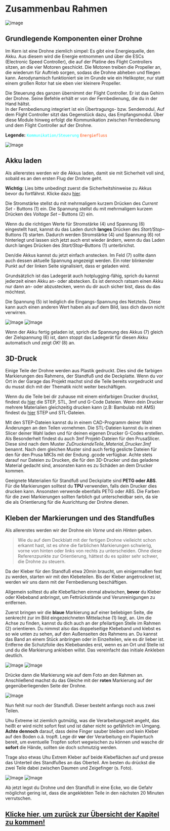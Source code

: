 # Zusammenbau Rahmen
![image](https://github.com/Rohde-Schwarz-Garage/.github/blob/main/ressources/graphics/2024_03_13_Trennbanner_GitHub_Grey_Transparent.png?raw=true)


## Grundlegende Komponenten einer Drohne

Im Kern ist eine Drohne ziemlich simpel: Es gibt eine Energiequelle, den Akku. Aus diesem wird die Energie entnommen und über die ESCs (Electronic Speed Controller), die auf der Platine des Flight Controllers sitzen, an die vier Motoren geschickt. Die Motoren treiben die Propeller an, die wiederum für Auftrieb sorgen, sodass die Drohne abheben und fliegen kann. Aerodynamisch funktioniert sie im Grunde wie ein Helikopter, nur statt einem großen Rotor hat sie eben vier kleinere Propeller.

Die Steuerung des ganzen übernimmt der Flight Controller. Er ist das Gehirn der Drohne. Seine Befehle erhält er von der Fernbedienung, die du in der Hand hältst.  
In der Fernbedienung integriert ist ein Übertragungs- bzw. Sendemodul. Auf dem Flight Controller sitzt das Gegenstück dazu, das Empfangsmodul. Über diese Module hinweg erfolgt die Kommunikation zwischen Fernbedienung und dem Flight Controller auf der Drohne.

**Legende:** 
<code style="color : Cyan">Kommunikation/Steuerung</code>
<code style="color : Orangered">Energiefluss</code>


![Image](/rsc/01_img/02_FrameAssembly/BasicConcept.png)


## Akku laden

Als allererstes werden wir die Akkus laden, damit sie mit Sicherheit voll sind, sobald es an den ersten Flug der Drohne geht.

**Wichtig:** Lies bitte unbedingt zuerst die Sicherheitshinweise zu Akkus bevor du fortfährst. Klicke dazu [hier](/docs/09_Safety.md#sicherer-umgang-mit-lipo-akkus).

Die Stromstärke stellst du mit mehrmaligem kurzem Drücken des *Current Set* - Buttons (1) ein. Die Spannung stellst du mit mehrmaligem kurzem Drücken des *Voltage Set* – Buttons (2) ein. 

Wenn du die richtigen Werte für Stromstärke (4) und Spannung (6) eingestellt hast, kannst du das Laden durch **langes** Drücken des *Start/Stop*–Buttons (1) starten. Dadurch werden Stromstärke (4) und Spannung (6) rot hinterlegt und lassen sich jetzt auch erst wieder ändern, wenn du das Laden durch langes Drücken des *Start/Stop*–Buttons (1) unterbrichst.

Den/die Akkus kannst du jetzt einfach anstecken. Im Feld (7) sollte dann auch dessen aktuelle Spannung angezeigt werden. Ein roter blinkender Punkt auf der linken Seite signalisiert, dass er geladen wird.

Grundsätzlich ist das Ladegerät auch hotplugging-fähig, sprich du kannst jederzeit einen Akku an- oder abstecken. Es ist dennoch ratsam einen Akku nur dann an- oder abzustecken, wenn du dir auch sicher bist, dass du das möchtest.

Die Spannung (5) ist lediglich die Eingangs-Spannung des Netzteils. Diese kann auch einen anderen Wert haben als auf dem Bild, lass dich davon nicht verwirren.

![Image](/rsc/01_img/02_FrameAssembly/Charger.png)
![Image](/rsc/01_img/02_FrameAssembly/ChargerScreen.png)

Wenn der Akku fertig geladen ist, sprich die Spannung des Akkus (7) gleich der Zielspannung (6) ist, dann stoppt das Ladegerät für diesen Akku automatisch und zeigt *OK!* (8) an.


## 3D-Druck

Einige Teile der Drohne werden aus Plastik gedruckt. Dies sind die farbigen Markierungen des Rahmens, der Standfuß und die Deckplatte. Wenn du vor Ort in der Garage das Projekt machst sind die Teile bereits vorgedruckt und du musst dich mit der Thematik nicht weiter beschäftigen.

Wenn du die Teile bei dir zuhause mit einem einfarbigen Drucker druckst, findest du [hier](https://download-directory.github.io/?url=https%3A%2F%2Fgithub.com%2FRohde-Schwarz-Garage%2Fhw-it-mini-drohne%2Ftree%2Fmain%2Frsc%2F02_printing%2F01_SingleMaterial) die STEP, STL, 3mf und G-Code Dateien. Wenn dein Drucker mehrere Materialien gleichzeitig drucken kann (z.B: Bambulab mit AMS) findest du [hier](https://download-directory.github.io/?url=https%3A%2F%2Fgithub.com%2FRohde-Schwarz-Garage%2Fhw-it-mini-drohne%2Ftree%2Fmain%2Frsc%2F02_printing%2F02_MultiMaterial) STEP und STL-Dateien. 

Mit den STEP-Dateien kannst du in einem CAD-Programm deiner Wahl Änderungen an den Teilen vornehmen. Die STL-Dateien kannst du in einen Slicer deiner Wahl laden und für deinen eigenen Drucker G-Codes erstellen. Als Besonderheit findest du auch 3mf Projekt-Dateien für den PrusaSlicer. Diese sind nach dem Muster *ZuDruckendeTeile_Material_Drucker.3mf* benannt. Nach dem gleichen Muster sind auch fertig geslicte Dateien für den für den Prusa MK3s mit der Endung .gcode verfügbar. Achte stets darauf nur Dateien zu Drucken, die für den 3D-Drucker und das geladene Material gedacht sind, ansonsten kann es zu Schäden an dem Drucker kommen.

Geeignete Materialien für Standfuß und Deckplatte sind **PETG oder ABS**. Für die Markierungen solltest du **TPU** verwenden, falls dein Drucker dies drucken kann. Ansonsten verwende ebenfalls PETG oder ABS. Die Farben für die zwei Markierungen sollten farblich gut unterscheidbar sein, da sie die als Orientierung für die Ausrichtung der Drohne dienen.


## Kleben der Markierungen und des Standfußes

Als allererstes werden wir der Drohne ein *Vorne* und ein *Hinten* geben.

>Wie du auf dem Deckblatt mit der fertigen Drohne vielleicht schon erkannt hast, ist es ohne die farblichen Markierungen schwierig, vorne von hinten oder links von rechts zu unterscheiden. Ohne diese Referenzpunkte zur Orientierung, hättest du es später sehr schwer, die Drohne zu steuern.

Da der Kleber für den Standfuß etwa 20min braucht, um einigermaßen fest zu werden, starten wir mit den Klebeteilen. Bis der Kleber angetrocknet ist, werden wir uns dann mit der Fernbedienung beschäftigen.

Allgemein solltest du alle Klebeflächen einmal abwischen, **bevor** du Kleber oder Klebeband anbringst, um Fettrückstände und Verunreinigungen zu entfernen.

Zuerst bringen wir die **blaue** Markierung auf einer beliebigen Seite, die senkrecht zur im Bild eingezeichneten Mittelachse (1) liegt, an. Um die Achse zu finden, kannst du dich auch an der pfeilartigen Stelle im Rahmen (2) orientieren. Du nimmst also das doppelseitige Klebeband und klebst es so wie unten zu sehen, auf den Außenseiten des Rahmens an. Du kannst das Band an einem Stück anbringen oder in Einzelteilen, wie es dir lieber ist. Entferne die Schutzfolie des Klebebandes erst, wenn es an Ort und Stelle ist und du die Markierung ankleben willst. Das vereinfacht das initiale Ankleben deutlich.

![Image](/rsc/01_img/02_FrameAssembly/FrameTaped.png)
![Image](/rsc/01_img/02_FrameAssembly/FrameCenterLine.png)

Drücke dann die Markierung wie auf dem Foto an den Rahmen an. Anschließend machst du das Gleiche mit der **roten** Markierung auf der gegenüberliegenden Seite der Drohne. 

![Image](/rsc/01_img/02_FrameAssembly/FrameMarked.png)

Nun fehlt nur noch der Standfuß. Dieser besteht anfangs noch aus zwei Teilen.

Uhu Extreme ist ziemlich gutmütig, was die Verarbeitungszeit angeht, das heißt er wird nicht sofort fest und ist daher nicht so gefährlich im Umgang. **Achte dennoch** darauf, dass deine Finger sauber bleiben und kein Kleber auf den Boden o.ä. tropft. Lege dir **vor** der Verarbeitung ein Papiertuch bereit, um eventuelle Tropfen sofort wegwischen zu können und wasche dir **sofort** die Hände, sollten sie doch schmutzig werden.

Trage also etwas Uhu Extrem Kleber auf beide Klebeflächen auf und presse das Unterteil des Standfußes an das Oberteil. Am besten du drückst die zwei Teile dabei zwischen Daumen und Zeigefinger (s. Foto).

![Image](/rsc/01_img/02_FrameAssembly/StandGlueApplied.png)
![Image](/rsc/01_img/02_FrameAssembly/StandGluePressed.png)

Ab jetzt legst du Drohne und den Standfuß in eine Ecke, wo die Gefahr möglichst gering ist, dass die angeklebten Teile in den nächsten 20 Minuten verrutschen.


## [Klicke hier, um zurück zur Übersicht der Kapitel zu kommen!](/README.md#kapitel)